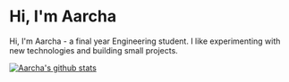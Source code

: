# Hi, I'm Aarcha
Hi, I'm Aarcha - a final year Engineering student. I like experimenting with new technologies and building small projects.

[![Aarcha's github stats](https://github-readme-stats.vercel.app/api?username=aarchapaul&show_icons=true&theme=radical)](https://github.com/anuraghazra/github-readme-stats)

<!--
**aarchapaul/aarchapaul** is a ✨ _special_ ✨ repository because its `README.md` (this file) appears on your GitHub profile.

Here are some ideas to get you started:

- 🔭 I’m currently working on ...
- 🌱 I’m currently learning ...
- 👯 I’m looking to collaborate on ...
- 🤔 I’m looking for help with ...
- 💬 Ask me about ...
- 📫 How to reach me: ...
- 😄 Pronouns: ...
- ⚡ Fun fact: ...
-->
